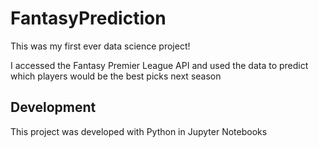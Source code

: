 # FantasyPrediction
This was my first ever data science project!

I accessed the Fantasy Premier League API and used the data to predict which players would be the best picks next season

## Development
This project was developed with Python in Jupyter Notebooks
